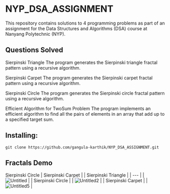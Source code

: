 # NYP_DSA_ASSIGNMENT

This repository contains solutions to 4 programming problems as part of an assignment for the Data Structures and Algorithms (DSA) course at Nanyang Polytechnic (NYP).

## Questions Solved
  Sierpinski Triangle
    The program generates the Sierpinski triangle fractal pattern using a recursive algorithm.
  
  Sierpinski Carpet
    The program generates the Sierpinski carpet fractal pattern using a recursive algorithm.
  
  Sierpinski Circle
    The program generates the Sierpinski circle fractal pattern using a recursive algorithm.
    
  Efficient Algorithm for TwoSum Problem
    The program implements an efficient algorithm to find all the pairs of elements in an array that add up to a specified target sum.
    
    
## Installing: 
   ```
   git clone https://github.com/gangula-karthik/NYP_DSA_ASSIGNMENT.git
   ```
   
## Fractals Demo
Sierpinski Circle | Sierpinski Carpet |
| Sierpinski Triangle |
| --- |
| ![Untitled](https://user-images.githubusercontent.com/56480632/215968260-13f67a24-27d2-4988-844b-bd1a61a6b16a.gif) |
| Sierpinski Circle |
| ![Untitled2](https://user-images.githubusercontent.com/56480632/215968459-696d52e3-4219-4f4d-bc31-e920200af341.gif) | 
| Sierpinski Carpet |
|![Untitled5](https://user-images.githubusercontent.com/56480632/215970776-7ea98782-9ccf-449d-a88c-9fc3123ef651.gif) |
